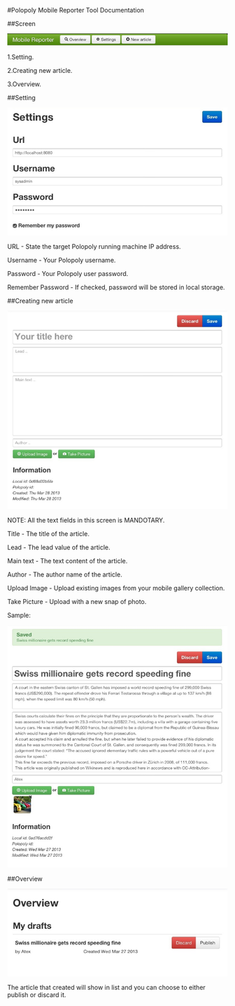 #Polopoly Mobile Reporter Tool Documentation

##Screen

![Navigation](https://github.com/Jaclyn/doc/raw/master/screenshot/nav.png "Navigation")

1.Setting.

2.Creating new article.

3.Overview.

##Setting

![Setting](https://github.com/Jaclyn/doc/raw/master/screenshot/setting.png "Setting")

  URL - State the target Polopoly running machine IP address.
  
  Username - Your Polopoly username.
  
  Password - Your Polopoly user password.
  
  Remember Password - If checked, password will be stored in local storage.
  
##Creating new article

![Create new article](https://github.com/Jaclyn/doc/raw/master/screenshot/article.png "Create new article")

  NOTE: All the text fields in this screen is MANDOTARY.

  Title - The title of the article.
  
  Lead - The lead value of the article.
  
  Main text - The text content of the article.
 
  Author - The author name of the article.
 
  Upload Image - Upload existing images from your mobile gallery collection.
 
  Take Picture - Upload with a new snap of photo.
 
  Sample:
  
![Example](https://github.com/Jaclyn/doc/raw/master/screenshot/article2.png "Example")
 
##Overview

![Overview](https://github.com/Jaclyn/doc/raw/master/screenshot/overview.png "Overview")

The article that created will show in list and you can choose to either publish or discard it.

